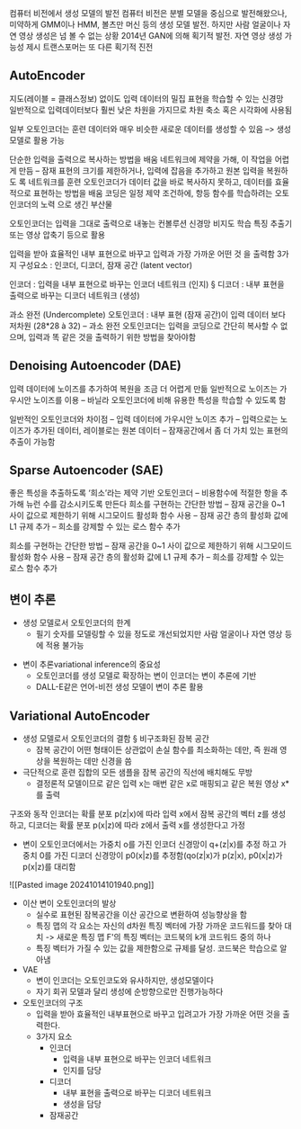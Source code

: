 컴퓨터 비전에서 생성 모델의 발전 
컴퓨터 비전은 분별 모델을 중심으로 발전해왔으나, 미약하게 GMM이나 HMM, 볼츠만 머신 등의 생성 모델 발전. 하지만 사람 얼굴이나 자연 영상 생성은 넘 볼 수 없는 상황 
2014년 GAN에 의해 획기적 발전. 자연 영상 생성 가능성 제시 
트랜스포머는 또 다른 획기적 진전

## AutoEncoder
지도(레이블 = 클래스정보) 없이도 입력 데이터의 밀집 표현을 학습할 수 있는 신경망 
일반적으로 입력데이터보다 훨씬 낮은 차원을 가지므로 차원 축소 혹은 시각화에 사용됨 

일부 오토인코더는 훈련 데이터와 매우 비슷한 새로운 데이터를 생성할 수 있음 –> 생성모델로 활용 가능

단순한 입력을 출력으로 복사하는 방법을 배움 
네트워크에 제약을 가해, 이 작업을 어렵게 만듬 – 잠재 표현의 크기를 제한하거나, 입력에 잡음을 추가하고 원본 입력을 복원하도 록 네트워크를 훈련 
오토인코더가 데이터 값을 바로 복사하지 못하고, 데이터를 효율적으로 표현하는 방법을 배움 
코딩은 일정 제약 조건하에, 항등 함수를 학습하려는 오토 인코더의 노력 으로 생긴 부산물


오토인코더는 입력을 그대로 출력으로 내놓는 컨볼루션 신경망 
비지도 학습 
특징 추출기 또는 영상 압축기 등으로 활용

입력을 받아 효율적인 내부 표현으로 바꾸고 입력과 가장 가까운 어떤 것 을 출력함 
3가지 구성요소 : 인코더, 디코더, 잠재 공간 (latent vector) 

인코더 : 입력을 내부 표현으로 바꾸는 인코더 네트워크 (인지) § 디코더 : 내부 표현을 출력으로 바꾸는 디코더 네트워크 (생성)

과소 완전 (Undercomplete) 오토인코더 : 내부 표현 (잠재 공간)이 입력 데이터 보다 저차원 (28*28 à 32) 
– 과소 완전 오토인코더는 입력을 코딩으로 간단히 복사할 수 없으며, 입력과 똑 같은 것을 출력하기 위한 방법을 찾아야함

## Denoising Autoencoder (DAE)
입력 데이터에 노이즈를 추가하여 복원을 조금 더 어렵게 만듦 
일반적으로 노이즈는 가우시안 노이즈를 이용 – 바닐라 오토인코더에 비해 유용한 특성을 학습할 수 있도록 함

일반적인 오토인코더와 차이점 
– 입력 데이터에 가우시안 노이즈 추가 
– 입력으로는 노이즈가 추가된 데이터, 레이블로는 원본 데이터 
– 잠재공간에서 좀 더 가치 있는 표현의 추출이 가능함

## Sparse Autoencoder (SAE)
좋은 특성을 추출하도록 ‘희소’라는 제약 기반 오토인코더 – 비용함수에 적절한 항을 추가해 뉴런 수를 감소시키도록 만든다
희소를 구현하는 간단한 방법 
– 잠재 공간을 0~1 사이 값으로 제한하기 위해 시그모이드 활성화 함수 사용
– 잠재 공간 층의 활성화 값에 L1 규제 추가 
– 희소를 강제할 수 있는 로스 함수 추가

희소를 구현하는 간단한 방법 – 잠재 공간을 0~1 사이 값으로 제한하기 위해 시그모이드 활성화 함수 사용 – 잠재 공간 층의 활성화 값에 L1 규제 추가 – 희소를 강제할 수 있는 로스 함수 추가


## 변이 추론
* 생성 모델로서 오토인코더의 한계 
	* 필기 숫자를 모델링할 수 있을 정도로 개선되었지만 사람 얼굴이나 자연 영상 등에 적용 불가능
- 변이 추론variational inference의 중요성 
	- 오토인코더를 생성 모델로 확장하는 변이 인코더는 변이 추론에 기반 
	- DALL-E같은 언어-비전 생성 모델이 변이 추론 활용

## Variational AutoEncoder
- 생성 모델로서 오토인코더의 결함 § 비구조화된 잠복 공간 
	- 잠복 공간이 어떤 형태이든 상관없이 손실 함수를 최소화하는 데만, 즉 원래 영 상을 복원하는 데만 신경을 씀 
- 극단적으로 훈련 집합의 모든 샘플을 잠복 공간의 직선에 배치해도 무방 
	- 결정론적 모델이므로 같은 입력 x는 매번 같은 x로 매핑되고 같은 복원 영상 x* 를 출력

구조와 동작 
인코더는 확률 분포 p(z|x)에 따라 입력 x에서 잠복 공간의 벡터 z를 생성 하고, 디코더는 확률 분포 p(x|z)에 따라 z에서 출력 x를 생성한다고 가정 
- 변이 오토인코더에서는 가중치 o를 가진 인코더 신경망이 q+(z|x)를 추정 하고 가중치 0를 가진 디코더 신경망이 p0(x|z)를 추정함(qo(z|x)가 p(z|x), p0(x|z)가 p(x|z)를 대리함

<!--⚠️Imgur upload failed, check dev console-->
![[Pasted image 20241014101940.png]]

- 이산 변이 오토인코더의 발상
	- 실수로 표현된 잠복공간을 이산 공간으로 변환하여 성능향상을 함
	- 특징 맵의 각 요소는 자신의 d차원 특징 벡터에 가장 가까운 코드워드를 찾아 대치 -> 새로운 특징 맵 F'의 특징 벡터는 코드북의 k개 코드워드 중의 하나
	- 특징 벡터가 가질 수 있는 값을 제한함으로 규제를 달성. 코드북은 학습으로 알아냄
- VAE
	- 변이 인코더는 오토인코도와 유사하지만, 생성모델이다
	- 자기 회귀 모델과 달리 생성에 순방향으로만 진행가능하다
- 오토인코더의 구조
	- 입력을 받아 효율적인 내부표현으로 바꾸고 입려고가 가장 가까운 어떤 것을 출력한다.
	- 3가지 요소
		- 인코더
			- 입력을 내부 표현으로 바꾸는 인코더 네트워크
			- 인지를 담당
		- 디코더
			- 내부 표현을 출력으로 바꾸는 디코더 네트워크
			- 생성을 담당
		- 잠재공간
	